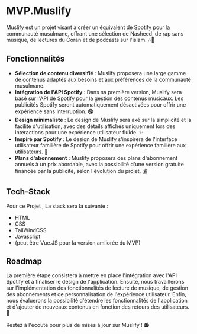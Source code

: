 # MVP.Muslify

Muslify est un projet visant à créer un équivalent de Spotify pour la communauté musulmane, offrant une sélection de Nasheed, de rap sans musique, de lectures du Coran et de podcasts sur l'islam. 🎶🕌

## Fonctionnalités

- **Sélection de contenu diversifié** : Muslify proposera une large gamme de contenus adaptés aux besoins et aux préférences de la communauté musulmane.
- **Intégration de l'API Spotify** : Dans sa première version, Muslify sera basé sur l'API de Spotify pour la gestion des contenus musicaux. Les publicités Spotify seront automatiquement désactivées pour offrir une expérience sans interruption. 🔇
- **Design minimaliste** : Le design de Muslify sera axé sur la simplicité et la facilité d'utilisation, avec des détails affichés uniquement lors des interactions pour une expérience utilisateur fluide. ✨
- **Inspiré par Spotify** : Le design de Muslify s'inspirera de l'interface utilisateur familière de Spotify pour offrir une expérience familière aux utilisateurs. 🎵
- **Plans d'abonnement** : Muslify proposera des plans d'abonnement annuels à un prix abordable, avec la possibilité d'une version gratuite financée par la publicité, selon l'évolution du projet. 💰

## Tech-Stack
Pour ce Projet , La stack sera la suivante :
- HTML
- CSS
- TailWindCSS
- Javascript
- (peut être Vue.JS pour la version amliorée du MVP)
  
## Roadmap

La première étape consistera à mettre en place l'intégration avec l'API Spotify et à finaliser le design de l'application. Ensuite, nous travaillerons sur l'implémentation des fonctionnalités de lecture de musique, de gestion des abonnements et de personnalisation de l'expérience utilisateur. Enfin, nous évaluerons la possibilité d'étendre les fonctionnalités de l'application et d'ajouter de nouveaux contenus en fonction des retours des utilisateurs. 🚀

Restez à l'écoute pour plus de mises à jour sur Muslify ! 📻
